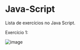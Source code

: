 # Java-Script
Lista de exercícios no Java Script.

Exercício 1:

![image](https://github.com/user-attachments/assets/21915750-60dc-4736-941d-c41bb0544d8c)
